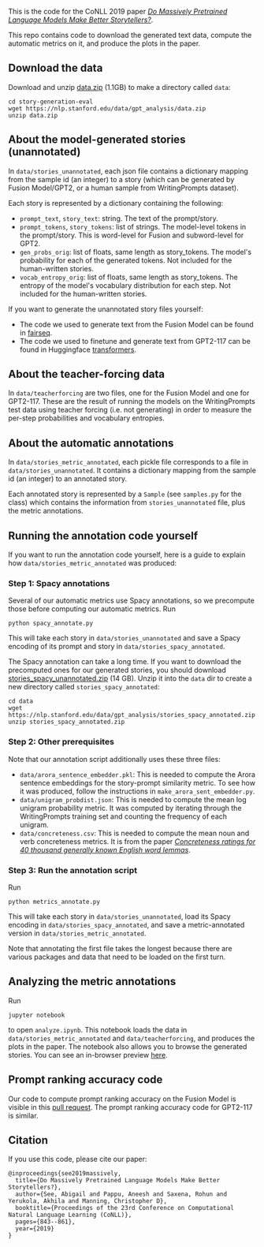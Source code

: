 This is the code for the CoNLL 2019 paper _[Do Massively Pretrained Language Models Make Better Storytellers?](https://www.aclweb.org/anthology/K19-1079.pdf)_.

This repo contains code to download the generated text data, compute the automatic metrics on it, and produce the plots in the paper.

## Download the data

Download and unzip [data.zip](https://nlp.stanford.edu/data/gpt_analysis/data.zip) (1.1GB) to make a directory called `data`:
```
cd story-generation-eval
wget https://nlp.stanford.edu/data/gpt_analysis/data.zip
unzip data.zip
```

## About the model-generated stories (unannotated)

In `data/stories_unannotated`, each json file contains a dictionary mapping from the sample id (an integer) to a story (which can be generated by Fusion Model/GPT2, or a human sample from WritingPrompts dataset).

Each story is represented by a dictionary containing the following:
- `prompt_text`, `story_text`: string. The text of the prompt/story.
- `prompt_tokens`, `story_tokens`: list of strings. The model-level tokens in the prompt/story. This is word-level for Fusion and subword-level for GPT2.
- `gen_probs_orig`: list of floats, same length as story_tokens. The model's probability for each of the generated tokens. Not included for the human-written stories.
- `vocab_entropy_orig`: list of floats, same length as story_tokens. The entropy of the model's vocabulary distribution for each step. Not included for the human-written stories.

If you want to generate the unannotated story files yourself:
- The code we used to generate text from the Fusion Model can be found in [fairseq](https://github.com/pytorch/fairseq/tree/master/examples/stories).
- The code we used to finetune and generate text from GPT2-117 can be found in Huggingface [transformers](https://github.com/huggingface/transformers).

## About the teacher-forcing data

In `data/teacherforcing` are two files, one for the Fusion Model and one for GPT2-117.
These are the result of running the models on the WritingPrompts test data using teacher forcing (i.e. not generating) in order to measure the per-step probabilities and vocabulary entropies. 

## About the automatic annotations

In `data/stories_metric_annotated`, each pickle file corresponds to a file in `data/stories_unannotated`. It contains a dictionary mapping from the sample id (an integer) to an annotated story.

Each annotated story is represented by a `Sample` (see `samples.py` for the class) which contains the information from `stories_unannotated` file, plus the metric annotations.

## Running the annotation code yourself

If you want to run the annotation code yourself, here is a guide to explain how `data/stories_metric_annotated` was produced:

### Step 1: Spacy annotations
Several of our automatic metrics use Spacy annotations, so we precompute those before computing our automatic metrics. Run 
```
python spacy_annotate.py
```
This will take each story in `data/stories_unannotated` and save a Spacy encoding of its prompt and story in `data/stories_spacy_annotated`.

The Spacy annotation can take a long time. If you want to download the precomputed ones for our generated stories, you should download [stories_spacy_unannotated.zip](https://nlp.stanford.edu/data/gpt_analysis/stories_spacy_annotated.zip) (14 GB). Unzip it into the `data` dir to create a new directory called `stories_spacy_annotated`:
```
cd data
wget https://nlp.stanford.edu/data/gpt_analysis/stories_spacy_annotated.zip
unzip stories_spacy_annotated.zip
```

### Step 2: Other prerequisites

Note that our annotation script additionally uses these three files:
- `data/arora_sentence_embedder.pkl`: This is needed to compute the Arora sentence embeddings for the story-prompt similarity metric. To see how it was produced, follow the instructions in `make_arora_sent_embedder.py`.
- `data/unigram_probdist.json`: This is needed to compute the mean log unigram probability metric. It was computed by iterating through the WritingPrompts training set and counting the frequency of each unigram.
- `data/concreteness.csv`: This is needed to compute the mean noun and verb concreteness metrics. It is from the paper _[Concreteness ratings for 40 thousand generally known English word lemmas](https://link.springer.com/article/10.3758/s13428-013-0403-5)_.

### Step 3: Run the annotation script

Run 
```
python metrics_annotate.py
```
This will take each story in `data/stories_unannotated`, load its Spacy encoding in `data/stories_spacy_annotated`, and save a metric-annotated version in `data/stories_metric_annotated`.

Note that annotating the first file takes the longest because there are various packages and data that need to be loaded on the first turn.

## Analyzing the metric annotations

Run 
```
jupyter notebook
``` 
to open `analyze.ipynb`. This notebook loads the data in `data/stories_metric_annotated` and `data/teacherforcing`, and produces the plots in the paper. The notebook also allows you to browse the generated stories. You can see an in-browser preview [here](https://github.com/abisee/story-generation-eval/blob/master/analyze.ipynb).

## Prompt ranking accuracy code

Our code to compute prompt ranking accuracy on the Fusion Model is visible in this [pull request](https://github.com/pytorch/fairseq/pull/733). The prompt ranking accuracy code for GPT2-117 is similar.

## Citation

If you use this code, please cite our paper:
```
@inproceedings{see2019massively,
  title={Do Massively Pretrained Language Models Make Better Storytellers?},
  author={See, Abigail and Pappu, Aneesh and Saxena, Rohun and Yerukola, Akhila and Manning, Christopher D},
  booktitle={Proceedings of the 23rd Conference on Computational Natural Language Learning (CoNLL)},
  pages={843--861},
  year={2019}
}
```
